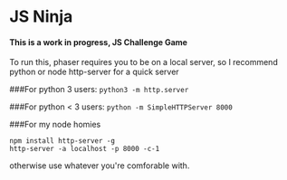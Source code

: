 # JS Ninja

#### This is a work in progress, JS Challenge Game

To run this, phaser requires you to be on a local server, so I recommend python or node http-server for a quick server

###For python 3 users:
`python3 -m http.server`

###For python < 3 users:
`python -m SimpleHTTPServer 8000`

###For my node homies
```
npm install http-server -g
http-server -a localhost -p 8000 -c-1
```
otherwise use whatever you're comforable with.


